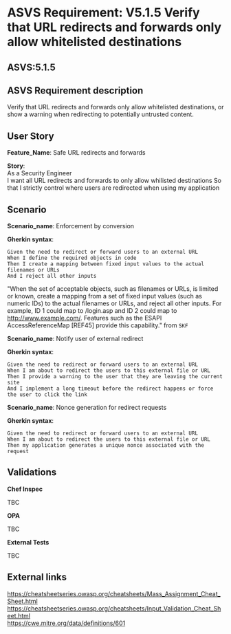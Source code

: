 # ASVS Requirement: V5.1.5 Verify that URL redirects and forwards only allow whitelisted destinations

## ASVS:5.1.5

## ASVS Requirement description

Verify that URL redirects and forwards only allow whitelisted destinations, or show a warning when redirecting to potentially untrusted content.

## User Story

**Feature_Name**: Safe URL redirects and forwards

**Story**:\
As a Security Engineer\
I want all URL redirects and forwards to only allow whilisted destinations
So that I strictly control where users are redirected when using my application

## Scenario

**Scenario_name**: Enforcement by conversion

**Gherkin syntax**:

```gherkin
Given the need to redirect or forward users to an external URL
When I define the required objects in code
Then I create a mapping between fixed input values to the actual filenames or URLs
And I reject all other inputs
```

"When the set of acceptable objects, such as filenames or URLs, is limited or known, create a mapping from a set of fixed input values (such as numeric IDs) to the actual filenames or URLs, and reject all other inputs. For example, ID 1 could map to /login.asp and ID 2 could map to <http://www.example.com/>. Features such as the ESAPI AccessReferenceMap [REF45] provide this capability." from `SKF`

**Scenario_name**: Notify user of external redirect

**Gherkin syntax**:

```gherkin
Given the need to redirect or forward users to an external URL
When I am about to redirect the users to this external file or URL
Then I provide a warning to the user that they are leaving the current site
And I implement a long timeout before the redirect happens or force the user to click the link
```

**Scenario_name**: Nonce generation for redirect requests

**Gherkin syntax**:

```gherkin
Given the need to redirect or forward users to an external URL
When I am about to redirect the users to this external file or URL
Then my application generates a unique nonce associated with the request
```

## Validations

**Chef Inspec**

TBC

**OPA**

TBC

**External Tests**

TBC

## External links
<https://cheatsheetseries.owasp.org/cheatsheets/Mass_Assignment_Cheat_Sheet.html> \
<https://cheatsheetseries.owasp.org/cheatsheets/Input_Validation_Cheat_Sheet.html> \
<https://cwe.mitre.org/data/definitions/601>
